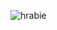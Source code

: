 ![hrabie](https://cloud.githubusercontent.com/assets/15068909/12197807/096f359c-b613-11e5-902e-456c2a83510f.png)

 
